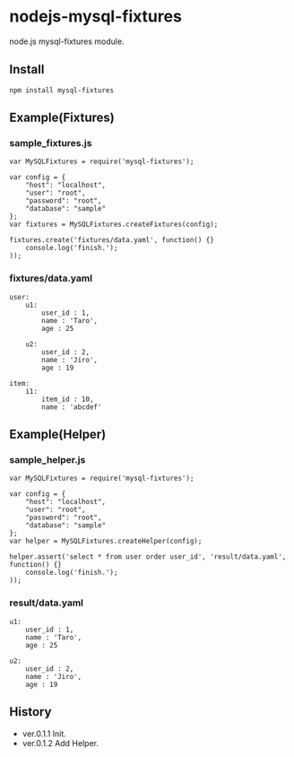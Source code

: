 nodejs-mysql-fixtures
=====================

node.js mysql-fixtures module.

## Install

	npm install mysql-fixtures

## Example(Fixtures)

### sample_fixtures.js

	var MySQLFixtures = require('mysql-fixtures');
	
	var config = {
        "host": "localhost",
        "user": "root",
        "password": "root",
        "database": "sample"
    };
	var fixtures = MySQLFixtures.createFixtures(config);
	
	fixtures.create('fixtures/data.yaml', function() {}
		console.log('finish.');
	));

### fixtures/data.yaml
	user:
		u1:
			user_id : 1,
			name : 'Taro',
			age : 25
		
		u2:
			user_id : 2,
			name : 'Jiro',
			age : 19
	
	item:
		i1:
			item_id : 10,
			name : 'abcdef'	

## Example(Helper)

### sample_helper.js

	var MySQLFixtures = require('mysql-fixtures');
	
	var config = {
        "host": "localhost",
        "user": "root",
        "password": "root",
        "database": "sample"
    };
	var helper = MySQLFixtures.createHelper(config);
	
	helper.assert('select * from user order user_id', 'result/data.yaml', function() {}
		console.log('finish.');
	));

### result/data.yaml

	u1:
		user_id : 1,
		name : 'Taro',
		age : 25
	
	u2:
		user_id : 2,
		name : 'Jiro',
		age : 19



## History

* ver.0.1.1 Init.
* ver.0.1.2 Add Helper.